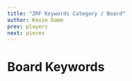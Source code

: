 ```yaml
---
title: "ZRF Keywords Category / Board"
author: Kevin Damm
prev: players
next: pieces
---
```


# Board Keywords
